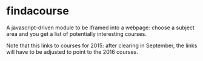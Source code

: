 # findacourse

A javascript-driven module to be iframed into a webpage: choose a subject area and you get a list of potentially interesting courses. 

Note that this links to courses for 2015: after clearing in September, the links will have to be adjusted to point to the 2016 courses.
